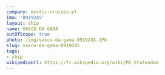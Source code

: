 ```yaml
---
company: mystic-cruises-pt
imo: '8919245'
layout: ship
name: VASCO DA GAMA
outOfScope: true
photo: /img/vasco-da-gama-8919245.JPG
slug: vasco-da-gama-8919245
tags:
- ship
wikipediaUrl: https://fr.wikipedia.org/wiki/MS_Statendam
---
```

